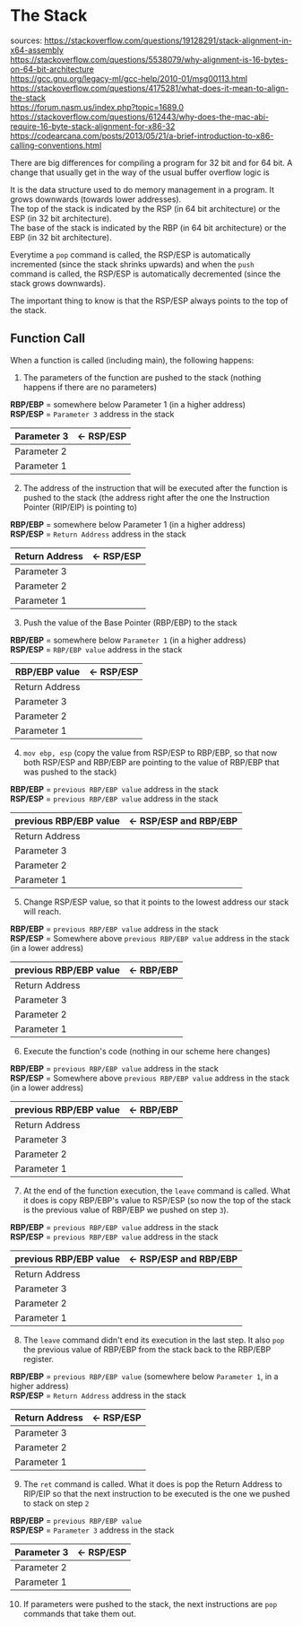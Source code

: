 # The Stack

sources:
https://stackoverflow.com/questions/19128291/stack-alignment-in-x64-assembly \
https://stackoverflow.com/questions/5538079/why-alignment-is-16-bytes-on-64-bit-architecture \
https://gcc.gnu.org/legacy-ml/gcc-help/2010-01/msg00113.html \
https://stackoverflow.com/questions/4175281/what-does-it-mean-to-align-the-stack \
https://forum.nasm.us/index.php?topic=1689.0 \
https://stackoverflow.com/questions/612443/why-does-the-mac-abi-require-16-byte-stack-alignment-for-x86-32
https://codearcana.com/posts/2013/05/21/a-brief-introduction-to-x86-calling-conventions.html

There are big differences for compiling a program for 32 bit and for 64
bit. A change that usually get in the way of the usual buffer overflow
logic is

It is the data structure used to do memory management in a program. It
grows downwards (towards lower addresses). \
The top of the stack is
indicated by the RSP (in 64 bit architecture) or the ESP (in 32 bit
architecture). \
The base of the stack is indicated by the RBP (in 64 bit architecture) or
the EBP (in 32 bit architecture).

Everytime a `pop` command is called, the RSP/ESP is automatically
incremented (since the stack shrinks upwards) and when the `push` command
is called, the RSP/ESP is automatically decremented (since the stack grows
downwards).

The important thing to know is that the RSP/ESP always points to the top
of the stack.

## Function Call

When a function is called (including main), the following happens:

1. The parameters of the function are pushed to the stack (nothing happens
if there are no parameters)

**RBP/EBP** = somewhere below Parameter 1 (in a higher address) \
**RSP/ESP** = `Parameter 3` address in the stack

Parameter 3 | <- **RSP/ESP**
------------|---------------
Parameter 2 |
Parameter 1 |

2. The address of the instruction that will be executed after the
function is pushed to the stack (the address right after the one the 
Instruction Pointer (RIP/EIP) is pointing to)

**RBP/EBP** = somewhere below Parameter 1 (in a higher address) \
**RSP/ESP** = `Return Address` address in the stack

Return Address | <- **RSP/ESP**
---------------|---------------
Parameter 3 |
Parameter 2 |
Parameter 1 |

3. Push the value of the Base Pointer (RBP/EBP) to the stack

**RBP/EBP** = somewhere below `Parameter 1` (in a higher address) \
**RSP/ESP** = `RBP/EBP value` address in the stack

RBP/EBP value  | <- **RSP/ESP**
---------------|----------------
Return Address |
Parameter 3 |
Parameter 2 |
Parameter 1 |


4. `mov ebp, esp` (copy the value from RSP/ESP to RBP/EBP, so that now both
RSP/ESP and RBP/EBP are pointing to the value of RBP/EBP that was pushed to
the stack)

**RBP/EBP** = `previous RBP/EBP value` address in the stack \
**RSP/ESP** = `previous RBP/EBP value` address in the stack

previous RBP/EBP value | <- **RSP/ESP** and **RBP/EBP**
---------------|----------------------------------------
Return Address |
Parameter 3 |
Parameter 2 |
Parameter 1 |

5. Change RSP/ESP value, so that it points to the lowest address our stack
will reach.

**RBP/EBP** = `previous RBP/EBP value` address in the stack \
**RSP/ESP** = Somewhere above `previous RBP/EBP value` address 
in the stack (in a lower address)

previous RBP/EBP value | <- **RBP/EBP**
---------------|----------------------------------------
Return Address |
Parameter 3 |
Parameter 2 |
Parameter 1 |

6. Execute the function's code (nothing in our scheme here changes)

**RBP/EBP** = `previous RBP/EBP value` address in the stack \
**RSP/ESP** = Somewhere above `previous RBP/EBP value` address in 
the stack (in a lower address)

previous RBP/EBP value | <- **RBP/EBP**
---------------|----------------------------------------
Return Address |
Parameter 3 |
Parameter 2 |
Parameter 1 |

7. At the end of the function execution, the `leave` command is called.
What it does is copy RBP/EBP's value to RSP/ESP (so now the top of the
stack is the previous value of RBP/EBP we pushed on step `3`).

**RBP/EBP** = `previous RBP/EBP value` address in the stack \
**RSP/ESP** = `previous RBP/EBP value` address in the stack

previous RBP/EBP value | <- **RSP/ESP** and **RBP/EBP**
---------------|----------------------------------------
Return Address |
Parameter 3 |
Parameter 2 |
Parameter 1 |

8. The `leave` command didn't end its execution in the last step. It also
`pop` the previous value of RBP/EBP from the stack back to the RBP/EBP
register.

**RBP/EBP** = `previous RBP/EBP value` (somewhere below `Parameter 1`,
in a higher address) \
**RSP/ESP** = `Return Address` address in the stack

Return Address | <- **RSP/ESP**
---------------|-----------------
Parameter 3 |
Parameter 2 |
Parameter 1 |

9. The `ret` command is called. What it does is pop the Return Address to
RIP/EIP so that the next instruction to be executed is the one we pushed
to stack on step `2`

**RBP/EBP** = `previous RBP/EBP value` \
**RSP/ESP** = `Parameter 3` address in the stack

Parameter 3 | <- **RSP/ESP**
------------|--------------
Parameter 2 |
Parameter 1 |

10. If parameters were pushed to the stack, the next instructions are `pop`
commands that take them out.
